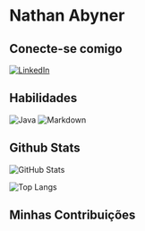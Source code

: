 # Nathan Abyner

## Conecte-se comigo
[![LinkedIn](https://img.shields.io/badge/LinkedIn-FFF?style=for-the-badge&logo=linkedin&logoColor=0E76A8)](https://www.linkedin.com/in/nathanabyner/)
## Habilidades
![Java](https://img.shields.io/badge/Java-000?style=for-the-badge&logo=java)
![Markdown](https://img.shields.io/badge/Markdown-F?style=for-the-badge&logo=markdown)
## Github Stats
![GitHub Stats](https://github-readme-stats.vercel.app/api?username=nathanabyner&theme=transparent&bg_color=000&border_color=30A3DC&show_icons=true&icon_color=30A3DC&title_color=E94D5F&text_color=FFF)

![Top Langs](https://github-readme-stats-git-masterrstaa-rickstaa.vercel.app/api/top-langs/?username=nathanabyner&bg_color=000&border_color=30A3DC&title_color=E94D5F&text_color=FFF)


## Minhas Contribuições



